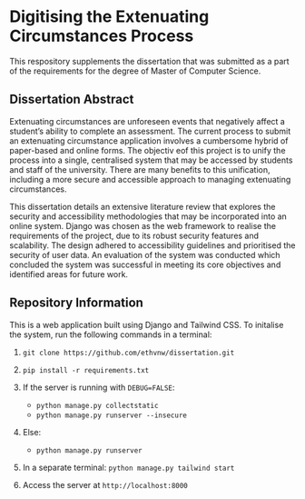 # Digitising the Extenuating Circumstances Process
This respository supplements the dissertation that was submitted as a part of the requirements for the degree of Master of Computer Science.

## Dissertation Abstract
Extenuating circumstances are unforeseen events that negatively affect a student’s ability to complete an assessment. The current process to submit an extenuating circumstance application involves a cumbersome hybrid of paper-based and online forms. The objectiv eof this project is to unify the process into a single, centralised system that may be accessed by students and staff of the university. There are many benefits to this unification, including a more secure and accessible approach to managing extenuating circumstances.

This dissertation details an extensive literature review that explores the security and accessibility methodologies that may be incorporated into an online system. Django was chosen as the web framework to realise the requirements of the project, due to its robust security features and scalability. The design adhered to accessibility guidelines and prioritised the security of user data. An evaluation of the system was conducted which concluded the system was successful in meeting its core objectives and identified areas for future work.

## Repository Information
This is a web application built using Django and Tailwind CSS. To initalise the system, run the following commands in a terminal:

1. `git clone https://github.com/ethvnw/dissertation.git`
2. `pip install -r requirements.txt`
3. If the server is running with `DEBUG=FALSE`:
    * `python manage.py collectstatic`
    * `python manage.py runserver --insecure`
  
4. Else:
    *  `python manage.py runserver`
5. In a separate terminal: `python manage.py tailwind start`
6. Access the server at `http://localhost:8000`
